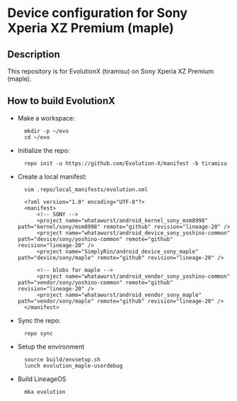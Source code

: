 Device configuration for Sony Xperia XZ Premium (maple)
========================================================

Description
-----------

This repository is for EvolutionX (tiramisu) on Sony Xperia XZ Premium (maple).

How to build EvolutionX
----------------------

* Make a workspace:

        mkdir -p ~/evo
        cd ~/evo

* Initialize the repo:

        repo init -u https://github.com/Evolution-X/manifest -b tiramisu

* Create a local manifest:

        vim .repo/local_manifests/evolution.xml

        <?xml version="1.0" encoding="UTF-8"?>
        <manifest>
            <!-- SONY -->
            <project name="whatawurst/android_kernel_sony_msm8998" path="kernel/sony/msm8998" remote="github" revision="lineage-20" />
            <project name="whatawurst/android_device_sony_yoshino-common" path="device/sony/yoshino-common" remote="github" revision="lineage-20" />
            <project name="SimplyRin/android_device_sony_maple" path="device/sony/maple" remote="github" revision="lineage-20" />

            <!-- blobs for maple -->
            <project name="whatawurst/android_vendor_sony_yoshino-common" path="vendor/sony/yoshino-common" remote="github" revision="lineage-20" />
            <project name="whatawurst/android_vendor_sony_maple" path="vendor/sony/maple" remote="github" revision="lineage-20" />
        </manifest>

* Sync the repo:

        repo sync

* Setup the environment

        source build/envsetup.sh
        lunch evolution_maple-userdebug

* Build LineageOS

        mka evolution

